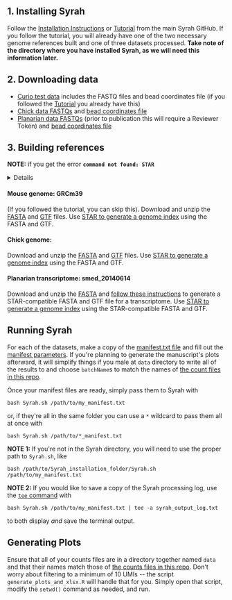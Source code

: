 ## 1. Installing Syrah

Follow the [Installation Instructions](https://github.com/0x644BE25/Syrah/blob/main/readme.md#1-installation) or [Tutorial](https://github.com/0x644BE25/Syrah/blob/main/Syrah_tutorial.md) from the main Syrah GitHub. If you follow the tutorial, you will already have one of the two necessary genome references built and one of three datasets processed. **Take note of the directory where you have installed Syrah, as we will need this information later.**

## 2. Downloading data

 - [Curio test data](https://curioseekerbioinformatics.s3.us-west-1.amazonaws.com/TestDatasets/example_input_mouse_spleen_1M.tar.gz) includes the FASTQ files and bead coordinates file (if you followed the [Tutorial](https://github.com/0x644BE25/Syrah/blob/main/Syrah_tutorial.md) you already have this)
 - [Chick data FASTQs](https://trace.ncbi.nlm.nih.gov/Traces/sra-reads-be/fastq?acc=SRR24325152) and [bead coordinates file](https://www.ncbi.nlm.nih.gov/geo/download/?acc=GSM7234197&format=file&file=GSM7234197_beadbarcodes.txt.gz)
 - [Planarian data FASTQs](https://www.ncbi.nlm.nih.gov/geo/query/acc.cgi?acc=GSE289299) (prior to publication this will require a Reviewer Token) and [bead coordinates file](https://github.com/0x644BE25/Syrah_manuscript/blob/main/data/planarian_bead_coordinates.txt)

## 3. Building references

**NOTE:** if you get the error **`command not found: STAR`** <details> This means that your computer doesn't know where to find the STAR aligner you installed. After installing Syrah, the paths to different components are saved in the `paths.txt` file in the directory where you installed Syrah. To tell your computer to look in those places for software, open a terminal at the folder with `paths.txt` and run the command 
```
while IFS="" read -r p || [ -n "$p" ]; do; PATH=$p:$PATH; done < ../paths.txt
```
You will need to repeat this if you close the terminal and open a new one. You do not need to do this before running `Syrah.sh`, as it will do so itself.</details>

#### Mouse genome: GRCm39

(If you followed the tutorial, you can skip this). Download and unzip the [FASTA](https://ftp.ncbi.nlm.nih.gov/genomes/all/GCF/000/001/635/GCF_000001635.27_GRCm39/GCF_000001635.27_GRCm39_genomic.fna.gz) and [GTF](https://ftp.ncbi.nlm.nih.gov/genomes/all/GCF/000/001/635/GCF_000001635.27_GRCm39/GCF_000001635.27_GRCm39_genomic.gtf.gz) files. Use [STAR to generate a genome index](https://physiology.med.cornell.edu/faculty/skrabanek/lab/angsd/lecture_notes/STARmanual.pdf#section.2) using the FASTA and GTF. 

#### Chick genome: 

Download and unzip the [FASTA](https://ftp.ncbi.nlm.nih.gov/genomes/all/GCF/016/699/485/GCF_016699485.2_bGalGal1.mat.broiler.GRCg7b/GCF_016699485.2_bGalGal1.mat.broiler.GRCg7b_genomic.fna.gz) and [GTF](https://ftp.ncbi.nlm.nih.gov/genomes/all/GCF/016/699/485/GCF_016699485.2_bGalGal1.mat.broiler.GRCg7b/GCF_016699485.2_bGalGal1.mat.broiler.GRCg7b_genomic.gtf.gz) files. Use [STAR to generate a genome index](https://physiology.med.cornell.edu/faculty/skrabanek/lab/angsd/lecture_notes/STARmanual.pdf#section.2) using the FASTA and GTF. 

#### Planarian transcriptome: smed_20140614

Download and unzip the [FASTA](https://www.ncbi.nlm.nih.gov/geo/download/?acc=GSE72389&format=file&file=GSE72389_smed_20140614.fa.gz) and [follow these instructions](https://github.com/ejrsimr/transcriptome2star) to generate a STAR-compatible FASTA and GTF file for a transcriptome. Use [STAR to generate a genome index](https://physiology.med.cornell.edu/faculty/skrabanek/lab/angsd/lecture_notes/STARmanual.pdf#section.2) using the STAR-compatible FASTA and GTF.

## Running Syrah

For each of the datasets, make a copy of the [manifest.txt file](https://github.com/0x644BE25/Syrah/blob/main/manifest.txt) and fill out the [manifest parameters](https://github.com/0x644BE25/Syrah/blob/main/readme.md#manifest-parameters). If you're planning to generate the manuscript's plots afterward, it will simplify things if you male at `data` directory to write all of the results to and choose `batchName`s to match the names of [the count files in this repo](https://github.com/0x644BE25/Syrah_manuscript/tree/main/data).

Once your manifest files are ready, simply pass them to Syrah with 
```
bash Syrah.sh /path/to/my_manifest.txt
```
or, if they're all in the same folder you can use a `*` wildcard to pass them all at once with 
```
bash Syrah.sh /path/to/*_manifest.txt
```

**NOTE 1:** If you're not in the Syrah directory, you will need to use the proper path to `Syrah.sh`, like 
```
bash /path/to/Syrah_installation_folder/Syrah.sh /path/to/my_manifest.txt
```

**NOTE 2:** If you would like to save a copy of the Syrah processing log, use the [`tee` command](https://www.geeksforgeeks.org/tee-command-linux-example/) with 
```
bash Syrah.sh /path/to/my_manifest.txt | tee -a syrah_output_log.txt
```
to both display *and* save the terminal output.

## Generating Plots

Ensure that all of your counts files are in a directory together named `data` and that their names match those of [the counts files in this repo](https://github.com/0x644BE25/Syrah_manuscript/tree/main/data). Don't worry about filtering to a minimum of 10 UMIs -- the script `generate_plots_and_xlsx.R` will handle that for you. Simply open that script, modify the `setwd()` command as needed, and run.
